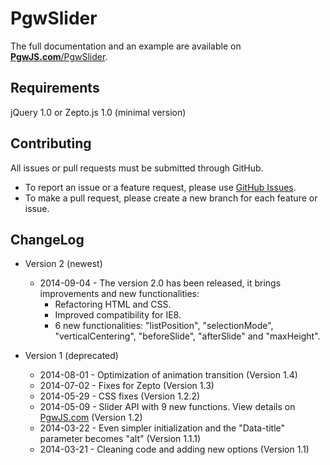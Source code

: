 PgwSlider
=========

The full documentation and an example are available on [**PgwJS.com**/PgwSlider](http://pgwjs.com/pgwslider/).


Requirements
---------

jQuery 1.0 or Zepto.js 1.0 (minimal version)


Contributing
---------

All issues or pull requests must be submitted through GitHub.

* To report an issue or a feature request, please use [GitHub Issues](https://github.com/Pagawa/PgwSlider/issues).
* To make a pull request, please create a new branch for each feature or issue.


ChangeLog
---------

* Version 2 (newest)
    * 2014-09-04 - The version 2.0 has been released, it brings improvements and new functionalities:
        - Refactoring HTML and CSS.
        - Improved compatibility for IE8.
        - 6 new functionalities: "listPosition", "selectionMode", "verticalCentering", "beforeSlide", "afterSlide" and "maxHeight".

* Version 1 (deprecated)
    * 2014-08-01 - Optimization of animation transition (Version 1.4)
    * 2014-07-02 - Fixes for Zepto (Version 1.3)
    * 2014-05-29 - CSS fixes (Version 1.2.2)
    * 2014-05-09 - Slider API with 9 new functions. View details on [PgwJS.com](http://pgwjs.com/pgwslider/) (Version 1.2)
    * 2014-03-22 - Even simpler initialization and the "Data-title" parameter becomes "alt" (Version 1.1.1)
    * 2014-03-21 - Cleaning code and adding new options (Version 1.1)
